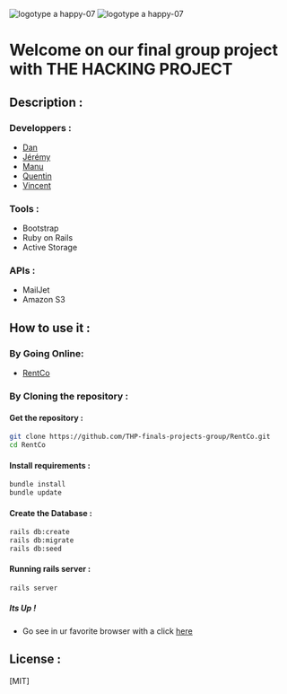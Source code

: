 ![logotype a happy-07](https://d29md5j3ph8xfz.cloudfront.net/100_percent/upload/Content/82047/THP_logoblock_grey.png)
![logotype a happy-07](https://www.rentco.com.au/v2/wp-content/uploads/2016/03/rentco_logo_v2_1.3.png)

# Welcome on our final group project with THE HACKING PROJECT

## Description :

### Developpers :

- [Dan](https://github.com/)
- [Jérémy](https://github.com/)
- [Manu](https://github.com/)
- [Quentin](https://github.com/qdtrl)
- [Vincent](https://github.com/)

### Tools :

* Bootstrap
* Ruby on Rails 
* Active Storage

### APIs :

* MailJet
* Amazon S3

## How to use it :

### By Going Online:

 - [RentCo](https://rent-co.herokuapp.com/)

### By Cloning the repository :

#### Get  the repository :

```bash
git clone https://github.com/THP-finals-projects-group/RentCo.git
cd RentCo
```

#### Install requirements :

```bash
bundle install
bundle update
```

#### Create the Database :

```bash
rails db:create
rails db:migrate
rails db:seed
```

#### Running rails server :

```bash
rails server
```

##### Its Up !

 - Go see in ur favorite browser with a click [here](http://localhost:3000/)

## License :

[MIT]


